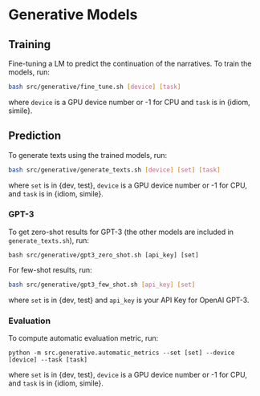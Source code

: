 # Generative Models

## Training 

Fine-tuning a LM to predict the continuation of the narratives. 
To train the models, run:

```bash
bash src/generative/fine_tune.sh [device] [task]
```

where `device` is a GPU device number or -1 for CPU and `task` is in {idiom, simile}.

## Prediction 

To generate texts using the trained models, run:

```bash
bash src/generative/generate_texts.sh [device] [set] [task]
```

where `set` is in {dev, test}, `device` is a GPU device number or -1 for CPU, and `task` is in {idiom, simile}.

### GPT-3

To get zero-shot results for GPT-3 (the other models are included in `generate_texts.sh`), run:

```
bash src/generative/gpt3_zero_shot.sh [api_key] [set]

```

For few-shot results, run:

```bash
bash src/generative/gpt3_few_shot.sh [api_key] [set]
```

where `set` is in {dev, test} and `api_key` is your API Key for OpenAI GPT-3.

### Evaluation

To compute automatic evaluation metric, run:

```
python -m src.generative.automatic_metrics --set [set] --device [device] --task [task]
```

where `set` is in {dev, test}, `device` is a GPU device number or -1 for CPU, and `task` is in {idiom, simile}.
